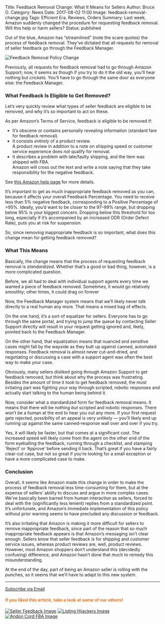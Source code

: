 Title: Feedback Removal Change: What It Means for Sellers
Author: Bruce O.
Category: News
Date: 2017-08-02 11:00
Image: feedback-removal-change.jpg
Tags: Efficient Era, Reviews, Orders
Summary: Last week, Amazon suddenly changed the procedure for requesting feedback removal. Will this help or harm sellers?
Status: published

Out of the blue, Amazon has “streamlined” (note the scare quotes) the process of feedback removal. They’ve dictated that all requests for removal of seller feedback go through the Feedback Manager.

![Feedback Removal Policy Change](/images/blog/2017/08/feedback-removal-update.png)

Previously, all requests for feedback removal had to go through Amazon Support; now, it seems as though if you try to do it the old way, you’ll hear nothing but crickets. You’ll have to go through the same door as everyone else: the Feedback Manager. 

### What Feedback Is Eligible to Get Removed?

Let’s very quickly review what types of seller feedback are eligible to be removed, and why it’s so important to act on these. 

As per Amazon’s Terms of Service, feedback is eligible to be removed if:

* It’s obscene or contains personally revealing information (standard fare for feedback removal).
* It consists *entirely* of a product review.  
A product review in addition to a note on shipping speed or customer service experience does *not* qualify for removal.
* It describes a problem with late/faulty shipping, and the item was shipped with FBA.  
Amazon will cross out the text and write a note saying that they take responsibility for the negative feedback.

See [this Amazon help page](https://www.amazon.com/gp/help/customer/display.html?nodeId=1161258) for more details.

It’s important to get as much inappropriate feedback removed as you can, because it affects your overall Feedback Percentage. You need to receive less than 5% negative feedback, corresponding to a Positive Percentage of >95%. Ideally, you’d want to be closer to the 97–99% range, but dropping below 95% is your biggest concern. Dropping below this threshold for too long, especially if it’s accompanied by an increased ODR (Order Defect Rate), puts you at risk for suspension.

So, since removing inappropriate feedback is so important, what does this change mean for getting feedback removed? 

### What This Means

Basically, the change means that the process of requesting feedback removal is *standardized*. Whether that’s a good or bad thing, however, is a more complicated question.

Before, we all had to deal with individual support agents every time we wanted a piece of feedback removed. Sometimes, it would go relatively smoothly; other times, it could drag on forever

Now, the Feedback Manager system means that we’ll likely never talk directly to a real human any more. That means a mixed bag of effects.

On the one hand, it’s a sort of equalizer for sellers. Everyone has to go through the same portal, and trying to jump the queue by contacting Seller Support directly will result in your request getting ignored and, likely, pointed back to the Feedback Manager. 

On the other hand, that equalization means that nuanced and sensitive cases might fall by the wayside as they butt up against canned, automated responses. Feedback removal is almost never cut-and-dried, and negotiating or discussing a case with a support agent was often the best way to make your case. 

Obviously, many sellers disliked going through Amazon Support to get feedback removed, but think about why the process was frustrating. Besides the amount of time it took to get feedback removed, the most irritating part was fighting your way through scripted, robotic responses and actually start talking to the human being behind it. 

Now, consider what a standardized form for feedback removal means. It means that there will be *nothing but* scripted and robotic responses. There won’t be a human at the end to hear you out any more. If your first request gets rejected, possibility of an appeal is very unlikely — you’ll likely end up running up against the same canned-response wall over and over if you try.

Yes, it will likely be faster, but that comes at a significant cost. The increased speed will likely come from the agent on the other end of the form eyeballing the feedback, running through a checklist, and stamping ‘Reject’ or ‘Approve’ before sending it back. That’s great if you have a fairly clear-cut case, but not so great if you’re looking for a small exception or have a more complicated case to make. 

### Conclusion

Overall, it seems like Amazon made this change in order to make the process of feedback removal less time-consuming for them, but at the expense of sellers’ ability to discuss and argue in more complex cases. We’ve basically been barred from human interaction as sellers, forced to deal with the (significantly less lenient) replies from a standardized point. It’s unfortunate, and Amazon’s immediate implementation of this policy without prior warning seems to have precluded any discussion or feedback. 

It’s also irritating that Amazon is making it more difficult for sellers to remove inappropriate feedback, since part of the reason that so much inappropriate feedback appears is that Amazon’s messaging isn’t clear enough. Sellers know that seller feedback is for shipping and customer service issues, whereas product reviews are, well, product reviews. However, most Amazon shoppers don’t understand this (decidedly confusing) difference, and Amazon hasn’t done that much to remedy this misunderstanding. 

At the end of the day, part of being an Amazon seller is rolling with the punches, so it seems that we’ll have to adapt to this new system.


---

<!--Added this section from Leadboxes-->
<a class="btn btn-primary" href="https://efficientera.leadpages.co/leadbox/121f91a73f72a2%3A12c54680e746dc/5687539843203072/" target="_blank">Subscribe via Email</a><script data-leadbox="121f91a73f72a2:12c54680e746dc" data-url="https://efficientera.leadpages.co/leadbox/121f91a73f72a2%3A12c54680e746dc/5687539843203072/" data-config="%7B%7D" type="text/javascript" src="https://efficientera.leadpages.co/leadbox-1468522675.js"></script>

#### <font color="FF751A">If you liked this article, take a look at some of our others!</font>

<a href="https://efficientera.com/blog/2016/10/seller-feedback-follow-ups.html">![Seller Feedback Image](/images/blog/related/seller-feedback-follow-ups_small.jpg)</a>
<a href="https://efficientera.com/blog/2016/09/listing-hijackers.html">![Listing Hijackers Image](/images/blog/related/listing-hijackers_small.jpg)</a>
<a href="https://efficientera.com/blog/2017/07/andon-cord-fba-suspensions-a-worrying-trend.html">![Andon Cord FBA Image](/images/blog/related/andon-cord-fba_small.jpg)</a>